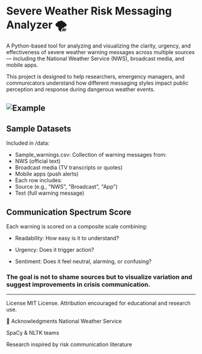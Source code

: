 # Severe Weather Risk Messaging Analyzer 🌪️

A Python-based tool for analyzing and visualizing the clarity, urgency, and effectiveness of severe weather warning messages across multiple sources — including the National Weather Service (NWS), broadcast media, and mobile apps.

This project is designed to help researchers, emergency managers, and communicators understand how different messaging styles impact public perception and response during dangerous weather events.

![Example](.assets/Risk11.jpeg) 
---

## Sample Datasets
Included in /data:

- Sample_warnings.csv: Collection of warning messages from:
- NWS (official text)
- Broadcast media (TV transcripts or quotes)
- Mobile apps (push alerts)
- Each row includes:
- Source (e.g., "NWS", "Broadcast", "App")
- Text (full warning message)

## Communication Spectrum Score
Each warning is scored on a composite scale combining:

- Readability: How easy is it to understand?

- Urgency: Does it trigger action?

- Sentiment: Does it feel neutral, alarming, or confusing?

### **The goal is not to shame sources but to visualize variation and suggest improvements in crisis communication.**

---
License
MIT License. Attribution encouraged for educational and research use.

🔗 Acknowledgments
National Weather Service

SpaCy & NLTK teams

Research inspired by risk communication literature
